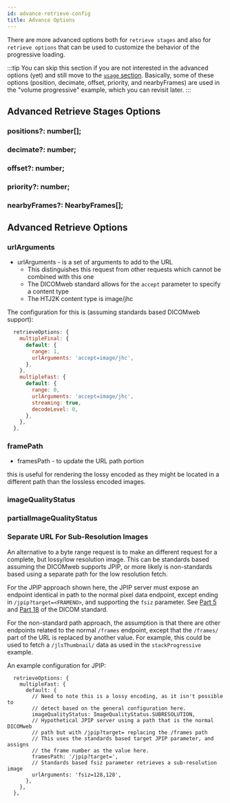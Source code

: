 ```yaml
---
id: advance-retrieve-config
title: Advance Options
---
```


There are more advanced options both for `retrieve stages` and also for
`retrieve options` that can be used to customize the behavior of the
progressive loading.

:::tip
You can skip this section if you are not interested in the advanced options (yet) and still move to the [`usage` section](./usage). Basically, some of these options (position, decimate, offset, priority, and nearbyFrames) are used in the "volume progressive" example,
which you can revisit later.
:::

## Advanced Retrieve Stages Options

### positions?: number[];

### decimate?: number;

### offset?: number;

### priority?: number;

### nearbyFrames?: NearbyFrames[];

## Advanced Retrieve Options

### urlArguments

- urlArguments - is a set of arguments to add to the URL
  - This distinguishes this request from other requests which cannot be combined with this one
  - The DICOMweb standard allows for the `accept` parameter to specify a content type
  - The HTJ2K content type is image/jhc

The configuration for this is (assuming standards based DICOMweb support):

```javascript
  retrieveOptions: {
    multipleFinal: {
      default: {
        range: 1,
        urlArguments: 'accept=image/jhc',
      },
    },
    multipleFast: {
      default: {
        range: 0,
        urlArguments: 'accept=image/jhc',
        streaming: true,
        decodeLevel: 0,
      },
    },
  },
```

### framePath

- framesPath - to update the URL path portion

this is useful for rendering the lossy encoded as they might be located
in a different path than the lossless encoded images.

### imageQualityStatus

### partialImageQualityStatus

### Separate URL For Sub-Resolution Images

An alternative to a byte range request is to make an different request for
a complete, but lossy/low resolution image. This can be standards based
assuming the DICOMweb supports JPIP, or more likely is non-standards based using
a separate path for the low resolution fetch.

For the JPIP approach shown here, the JPIP server must expose an endpoint
identical in path to the normal pixel data endpoint, except ending in `/jpip?target=<FRAMENO>`,
and supporting the `fsiz` parameter. See
[Part 5](https://dicom.nema.org/medical/dicom/current/output/html/part05.html#sect_8.4.1)
and
[Part 18](https://dicom.nema.org/medical/dicom/current/output/html/part18.html#sect_8.3.3.1)
of the DICOM standard.

For the non-standard path approach, the assumption is that there are other
endpoints related to the normal `/frames` endpoint, except that the `/frames/`
part of the URL is replaced by another value. For example, this could be used
to fetch a `/jlsThumbnail/` data as used in the `stackProgressive` example.

An example configuration for JPIP:

```
  retrieveOptions: {
    multipleFast: {
      default: {
        // Need to note this is a lossy encoding, as it isn't possible to
        // detect based on the general configuration here.
        imageQualityStatus: ImageQualityStatus.SUBRESOLUTION,
        // Hypothetical JPIP server using a path that is the normal DICOMweb
        // path but with /jpip?target= replacing the /frames path
        // This uses the standards based target JPIP parameter, and assigns
        // the frame number as the value here.
        framesPath: '/jpip?target=',
        // Standards based fsiz parameter retrieves a sub-resolution image
        urlArguments: 'fsiz=128,128',
      },
    },
  },
```
